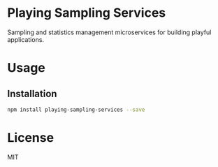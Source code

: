 Playing Sampling Services
=========================

Sampling and statistics management microservices for building playful applications.

# Usage

## Installation

```bash
npm install playing-sampling-services --save
```

# License

MIT